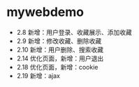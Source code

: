 # mywebdemo
* 2.8 新增：用户登录、收藏展示、添加收藏
* 2.9 新增：修改收藏、删除收藏
* 2.10 新增：用户删除、搜索收藏
* 2.14 优化页面，新增：用户退出
* 2.18 优化页面，新增：cookie
* 2.19 新增：ajax
